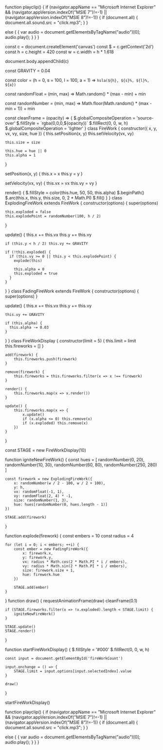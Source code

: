 function playclip() {
if (navigator.appName == "Microsoft Internet Explorer" && (navigator.appVersion.indexOf("MSIE 7")!=-1) || (navigator.appVersion.indexOf("MSIE 8")!=-1)) {
if (document.all)
 {
  document.all.sound.src = "click.mp3";
 }
}

else {
{
var audio = document.getElementsByTagName("audio")[0];
audio.play();
}
}
}

const c = document.createElement('canvas')
const $ = c.getContext('2d')
const h = c.height = 420
const w = c.width = h * 1.618

document.body.appendChild(c)

const GRAVITY = 0.04

const color = (h = 0, s = 100, l = 100, a = 1) => `hsla(${h}, ${s}%, ${l}%, ${a})`

const randomFloat = (min, max) => Math.random() * (max - min) + min

const randomNumber = (min, max) => Math.floor(Math.random() * (max - min + 1)) + min

const cleanFrame = (opacity) => {
  $.globalCompositeOperation = 'source-over'
  $.fillStyle = `rgba(0,0,0,${opacity})`
  $.fillRect(0, 0, w, h)
  $.globalCompositeOperation = 'lighter'
}
class FireWork {
  constructor({
    x,
    y,
    vx,
    vy,
    size,
    hue
  }) {
    this.setPosition(x, y)
    this.setVelocity(vx, vy)

    this.size = size

    this.hue = hue || 0
    this.alpha = 1
  }

  setPosition(x, y) {
    this.x = x
    this.y = y
  }

  setVelocity(vx, vy) {
    this.vx = vx
    this.vy = vy
  }

  render() {
    $.fillStyle = color(this.hue, 50, 50, this.alpha)
    $.beginPath()
    $.arc(this.x, this.y, this.size, 0, 2 * Math.PI)
    $.fill()
  }
}
class ExplodingFireWork extends FireWork {
  constructor(options) {
    super(options)

    this.exploded = false
    this.explodePoint = randomNumber(100, h / 2)
  }

  update() {
    this.x += this.vx
    this.y += this.vy

    if (this.y < h / 2) this.vy += GRAVITY

    if (!this.exploded) {
      if (this.vy >= 0 || this.y < this.explodePoint) {
        explode(this)

        this.alpha = 0
        this.exploded = true
      }
    }
  }
}
class FadingFireWork extends FireWork {
  constructor(options) {
    super(options)
  }

  update() {
    this.x += this.vx
    this.y += this.vy

    this.vy += GRAVITY

    if (this.alpha) {
      this.alpha -= 0.03
    }
  }
}
class FireWorkDisplay {
    constructor(limit = 5) {
        this.limit = limit
        this.fireworks = []
    }

    add(firework) {
        this.fireworks.push(firework)
    }

    remove(firework) {
        this.fireworks = this.fireworks.filter(x => x !== firework)
    }

    render() {
        this.fireworks.map(x => x.render())
    }

    update() {
        this.fireworks.map(x => {
            x.update()
            if (x.alpha <= 0) this.remove(x)
            if (x.exploded) this.remove(x)
        })
    }
}

const STAGE = new FireWorkDisplay(10)

function igniteNewFireWork() {
    const hues = [
        randomNumber(0, 20),
        randomNumber(10, 30),
        randomNumber(60, 80),
        randomNumber(250, 280)
    ]

    const firework = new ExplodingFireWork({
        x: randomNumber(w / 2 - 100, w / 2 + 100),
        y: h,
        vx: randomFloat(-1, 1),
        vy: randomFloat(2, 4) * -1,
        size: randomNumber(1, 3),
        hue: hues[randomNumber(0, hues.length - 1)]
    })

    STAGE.add(firework)
}

function explode(firework) {
    const embers = 10
    const radius = 4

    for (let i = 0; i < embers; ++i) {
        const ember = new FadingFireWork({
            x: firework.x,
            y: firework.y,
            vx: radius * Math.cos(2 * Math.PI * i / embers),
            vy: radius * Math.sin(2 * Math.PI * i / embers),
            size: firework.size + 1,
            hue: firework.hue
        })

        STAGE.add(ember)
    }
}
function draw() {
    requestAnimationFrame(draw)
    cleanFrame(0.1)

    if (STAGE.fireworks.filter(x => !x.exploded).length < STAGE.limit) {
        igniteNewFireWork()
    }

    STAGE.update()
    STAGE.render()
}

function startFireWorkDisplay() {
    $.fillStyle = '#000'
    $.fillRect(0, 0, w, h)


    const input = document.getElementById('fireWorkCount')

    input.onchange = () => {
        STAGE.limit = input.options[input.selectedIndex].value
    }

    draw()
}

startFireWorkDisplay()

<script>
function hourglass() {
  var a;
  a = document.getElementById("div1");
  a.innerHTML = "&#xf251;";
  setTimeout(function () {
      a.innerHTML = "&#xf252;";
    }, 1000);
  setTimeout(function () {
      a.innerHTML = "&#xf253;";
    }, 2000);
}
hourglass();
setInterval(hourglass, 3000);
</script>



function playclip() {
if (navigator.appName == "Microsoft Internet Explorer" && (navigator.appVersion.indexOf("MSIE 7")!=-1) || (navigator.appVersion.indexOf("MSIE 8")!=-1)) {
if (document.all)
 {
  document.all.sound.src = "click.mp3";
 }
}

else {
{
var audio = document.getElementsByTagName("audio")[0];
audio.play();
}
}
}
